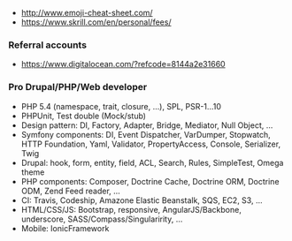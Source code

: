 - http://www.emoji-cheat-sheet.com/
- https://www.skrill.com/en/personal/fees/

### Referral accounts

- https://www.digitalocean.com/?refcode=8144a2e31660

### Pro Drupal/PHP/Web developer

- PHP 5.4 (namespace, trait, closure, …), SPL, PSR-1…10
- PHPUnit, Test double (Mock/stub)
- Design pattern: DI, Factory, Adapter, Bridge, Mediator, Null Object, …
- Symfony components: DI, Event Dispatcher, VarDumper, Stopwatch, HTTP Foundation, Yaml, Validator, PropertyAccess, Console, Serializer, Twig
- Drupal: hook, form, entity, field, ACL, Search, Rules, SimpleTest, Omega theme
- PHP components: Composer, Doctrine Cache, Doctrine ORM, Doctrine ODM, Zend Feed reader, …
- CI: Travis, Codeship, Amazone Elastic Beanstalk, SQS, EC2, S3, …
- HTML/CSS/JS: Bootstrap, responsive, AngularJS/Backbone, underscore, SASS/Compass/Singularirity, …
- Mobile: IonicFramework

